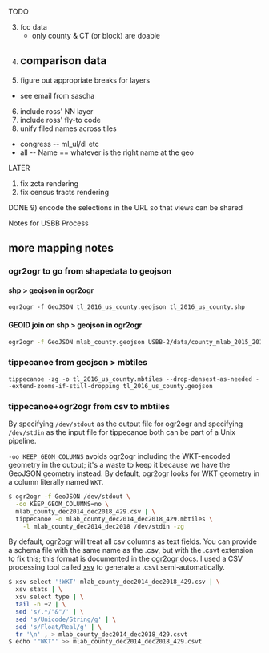 TODO


3) fcc data
    - only county & CT (or block) are doable
4) comparison data
    - 
5) figure out appropriate breaks for layers
  - see email from sascha
6) include ross' NN layer
7) include ross' fly-to code
8) unify filed names across tiles
  - congress -- ml_ul/dl etc
  - all -- Name == whatever is the right name at the geo

LATER
1) fix zcta rendering
2) fix census tracts rendering

DONE
9) encode the selections in the URL so that views can be shared


Notes for USBB Process

## more mapping notes

### ogr2ogr to go from shapedata to geojson

#### shp > geojson in ogr2ogr
`ogr2ogr -f GeoJSON tl_2016_us_county.geojson tl_2016_us_county.shp`

#### GEOID join on shp > geojson in ogr2ogr
```sh
ogr2ogr -f GeoJSON mlab_county.geojson USBB-2/data/county_mlab_2015_2018.csv -sql "SELECT * FROM county_mlab_2015_2018 c JOIN 'USBB-2/shapefiles/tl_2016_us_county/tl_2016_us_county.shp'.tl_2016_us_county s on c.GEOID = s.GEOID"
```

### tippecanoe from geojson > mbtiles

`tippecanoe -zg -o tl_2016_us_county.mbtiles --drop-densest-as-needed --extend-zooms-if-still-dropping tl_2016_us_county.geojson`


### tippecanoe+ogr2ogr from csv to mbtiles
By specifying `/dev/stdout` as the output file for ogr2ogr and specifying `/dev/stdin` as the input file for tippecanoe both can be part of a Unix pipeline.

`-oo KEEP_GEOM_COLUMNS` avoids ogr2ogr including the WKT-encoded geometry in the output; it's a waste to keep it because we have the GeoJSON geometry instead.
By default, ogr2ogr looks for WKT geometry in a column literally named `WKT`.

```sh
$ ogr2ogr -f GeoJSON /dev/stdout \
  -oo KEEP_GEOM_COLUMNS=no \
  mlab_county_dec2014_dec2018_429.csv | \
  tippecanoe -o mlab_county_dec2014_dec2018_429.mbtiles \
    -l mlab_county_dec2014_dec2018 /dev/stdin -zg
```

By default, ogr2ogr will treat all csv columns as text fields.
You can provide a schema file with the same name as the .csv, but with the .csvt extension to fix this; this format is documented in the [ogr2ogr docs](https://www.gdal.org/drv_csv.html).
I used a CSV processing tool called [xsv](https://github.com/burntsushi/xsv) to generate a .csvt semi-automatically.

```sh
$ xsv select '!WKT' mlab_county_dec2014_dec2018_429.csv | \
  xsv stats | \
  xsv select type | \
  tail -n +2 | \
  sed 's/.*/"&"/' | \
  sed 's/Unicode/String/g' | \
  sed 's/Float/Real/g' | \
  tr '\n' , > mlab_county_dec2014_dec2018_429.csvt
$ echo '"WKT"' >> mlab_county_dec2014_dec2018_429.csvt
```

